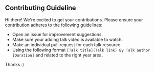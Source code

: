 
## Contributing Guideline

Hi there! We're excited to get your contributions. Please ensure your contribution adheres to the following guidelines:

* Open an issue for improvement suggestions.
* Make sure your adding talk video is available to watch.
* Make an individual pull request for each talk resource.
* Using the following format `[Talk title](Talk link) By Talk author [Duration]` and related to the right year area.

Thanks :)
